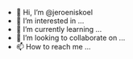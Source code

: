 - 👋 Hi, I’m @jeroeniskoel
- 👀 I’m interested in ...
- 🌱 I’m currently learning ...
- 💞️ I’m looking to collaborate on ...
- 📫 How to reach me ...

<!---
jeroeniskoel/jeroeniskoel is a ✨ special ✨ repository because its `README.md` (this file) appears on your GitHub profile.
You can click the Preview link to take a look at your changes.
--->
